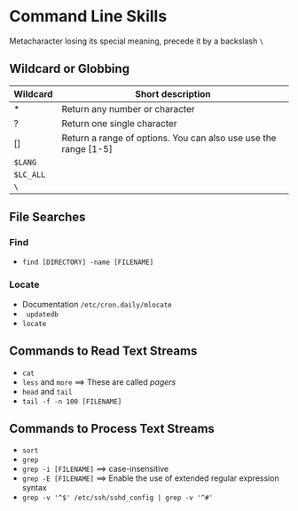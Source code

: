 # Command Line Skills  

Metacharacter losing its special meaning, precede it by a backslash `\`

## Wildcard  or Globbing  
Wildcard | Short description  
--- | ---  
* | Return any number or character  
? | Return one single character  
[] | Return a range of options. You can also use use the range [1-5]  
`$LANG` |  
`$LC_ALL` |  
`\` |  

## File Searches  

### Find  
- `find [DIRECTORY] -name [FILENAME]`  

### Locate  
- Documentation `/etc/cron.daily/mlocate`
- ` updatedb`
- `locate`  

## Commands to Read Text Streams  
- `cat`  
- `less` and `more` ==> These are called *pagers*  
- `head` and `tail`
- `tail -f -n 100 [FILENAME]`  

## Commands to Process Text Streams  
- `sort`  
- `grep`  
- `grep -i [FILENAME]` ==> case-insensitive  
- `grep -E [FILENAME]` ==> Enable the use of extended regular expression syntax  
- `grep -v '^$' /etc/ssh/sshd_config | grep -v '^#'`
